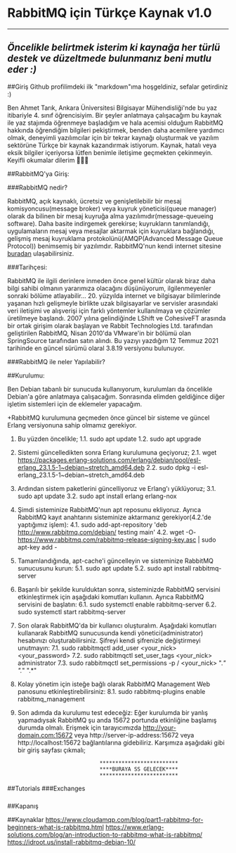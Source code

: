 # RabbitMQ için Türkçe Kaynak v1.0

-----------------------------------------------------------------------------------------------------
*Öncelikle belirtmek isterim ki kaynağa her türlü destek ve düzeltmede bulunmanız beni mutlu eder :)*
-----------------------------------------------------------------------------------------------------

##Giriş
Github profilimdeki ilk "markdown"ıma hoşgeldiniz, sefalar getirdiniz :)

Ben Ahmet Tarık, Ankara Üniversitesi Bilgisayar Mühendisliği'nde bu yaz itibariyle 4. sınıf öğrencisiyim. Bir şeyler anlatmaya çalışacağım bu kaynak ile yaz stajımda öğrenmeye başladığım ve hala acemisi olduğum RabbitMQ hakkında öğrendiğim bilgileri pekiştirmek, benden daha acemilere yardımcı olmak, deneyimli yazılımcılar için bir tekrar kaynağı oluşturmak ve yazılım sektörüne Türkçe bir kaynak kazandırmak istiyorum. Kaynak, hatalı veya eksik bilgiler içeriyorsa lütfen benimle iletişime geçmekten çekinmeyin. Keyifli okumalar dilerim 🥳🥳🥳


##RabbitMQ'ya Giriş:

###RabbitMQ nedir?

  RabbitMQ, açık kaynaklı, ücretsiz ve genişletilebilir bir mesaj komisyoncusu(message broker) veya kuyruk yöneticisi(queue manager) olarak da bilinen bir mesaj kuyruğa alma yazılımıdır(message-queueing software). Daha basite indirgemek gerekirse; kuyrukların tanımlandığı, uygulamaların mesaj veya mesajlar aktarmak için kuyruklara bağlandığı, gelişmiş mesaj kuyruklama protokolünü(AMQP(Advanced Message Queue Protocol)) benimsemiş bir yazılımdır. RabbitMQ'nun kendi internet sitesine [buradan](https://www.rabbitmq.com/) ulaşabilirsiniz.

###Tarihçesi:
  
  RabbitMQ ile ilgili derinlere inmeden önce genel kültür olarak biraz daha bilgi sahibi olmanın yararımıza olacağını düşünüyorum, ilgilenmeyenler sonraki bölüme atlayabilir... 20. yüzyılda internet ve bilgisayar bilimlerinde yaşanan hızlı gelişmeyle birlikte uzak bilgisayarlar ve servisler arasındaki veri iletişimi ve alışverişi için farklı yöntemler kullanılmaya ve çözümler üretilmeye başlandı. 2007 yılına gelindiğinde LShift ve CohesiveFT arasında bir ortak girişim olarak başlayan ve Rabbit Technologies Ltd. tarafından geliştirilen RabbitMQ, Nisan 2010'da VMware'in bir bölümü olan SpringSource tarafından satın alındı. Bu yazıyı yazdığım 12 Temmuz 2021 tarihinde en güncel sürümü olaral 3.8.19 versiyonu bulunuyor.
  
###RabbitMQ ile neler Yapılabilir?
    

##Kurulumu:

  Ben Debian tabanlı bir sunucuda kullanıyorum, kurulumları da öncelikle Debian'a göre anlatmaya çalışacağım. Sonrasında elimden geldiğince diğer işletim sistemleri için de eklemeler yapacağım.
  
  +RabbitMQ kurulumuna geçmeden önce güncel bir sisteme ve güncel Erlang versiyonuna sahip olmamız gerekiyor. 
  1. Bu yüzden öncelikle;
    1.1. sudo apt update
    1.2. sudo apt upgrade
  
  2. Sistemi güncelledikten sonra Erlang kurulumuna geçiyoruz;
    2.1. wget https://packages.erlang-solutions.com/erlang/debian/pool/esl-erlang_23.1.5-1~debian~stretch_amd64.deb
    2.2. sudo dpkg -i esl-erlang_23.1.5-1~debian~stretch_amd64.deb 
    
  3. Ardından sistem paketlerini güncelliyoruz ve Erlang'ı yüklüyoruz;
    3.1. sudo apt update
    3.2. sudo apt install erlang erlang-nox
  4. Şimdi sisteminize RabbitMQ'nun apt reposunu ekliyoruz. Ayrıca RabbitMQ kayıt anahtarını sisteminize aktarmanız gerekiyor(4.2.'de yaptığımız işlem):
    4.1. sudo add-apt-repository 'deb http://www.rabbitmq.com/debian/ testing main'
    4.2. wget -O- https://www.rabbitmq.com/rabbitmq-release-signing-key.asc | sudo apt-key add -
  5. Tamamlandığında, apt-cache'i güncelleyin ve sisteminize RabbitMQ sunucusunu kurun:
    5.1. sudo apt update
    5.2. sudo apt install rabbitmq-server
  6. Başarılı bir şekilde kurulduktan sonra, sisteminizde RabbitMQ servisini etkinleştirmek için aşağıdaki komutları kullanın. Ayrıca RabbitMQ servisini de başlatın:
    6.1. sudo systemctl enable rabbitmq-server
    6.2. sudo systemctl start rabbitmq-server
  7. Son olarak RabbitMQ'da bir kullanıcı oluşturalım. Aşağıdaki komutları kullanarak RabbitMQ sunucusunda kendi yönetici(administrator) hesabınızı oluşturabilirsiniz. Şifreyi kendi şifrenizle değiştirmeyi unutmayın:
    7.1. sudo rabbitmqctl add_user <your_nick> <your_password> 
    7.2. sudo rabbitmqctl set_user_tags <your_nick> administrator
    7.3. sudo rabbitmqctl set_permissions -p / <your_nick> ".*" ".*" ".*"
  8. Kolay yönetim için isteğe bağlı olarak RabbitMQ Management Web panosunu etkinleştirebilirsiniz:
    8.1. sudo rabbitmq-plugins enable rabbitmq_management
  9. Son adımda da kurulumu test edeceğiz:
    Eğer kurulumda bir yanlış yapmadıysak RabbitMQ şu anda 15672 portunda etkinliğine başlamış durumda olmalı. Erişmek için tarayıcımızda 
      http://your-domain.com:15672 veya 
      http://server-ip-address:15672 veya
      http://localhost:15672 bağlantılarına gidebiliriz. Karşımıza aşağıdaki gibi bir giriş sayfası çıkmalı;
                             
                                   *************************
                                   ****BURAYA SS GELECEK****
                                   *************************

##Tutorials
###Exchanges
###
##Kapanış

##Kaynaklar
https://www.cloudamqp.com/blog/part1-rabbitmq-for-beginners-what-is-rabbitmq.html
https://www.erlang-solutions.com/blog/an-introduction-to-rabbitmq-what-is-rabbitmq/
https://idroot.us/install-rabbitmq-debian-10/
